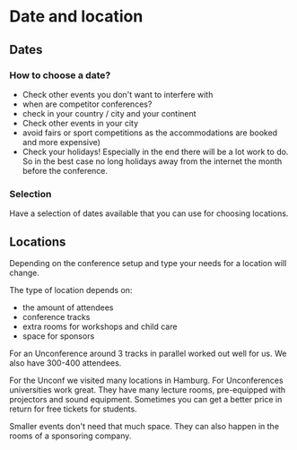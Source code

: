 # Date and location

## Dates

### How to choose a date?

- Check other events you don't want to interfere with
 - when are competitor conferences?
 - check in your country / city and your continent
- Check other events in your city
 - avoid fairs or sport competitions as the accommodations are booked and more expensive)
- Check your holidays! Especially in the end there will be a lot work to do. So in the best case no long holidays away from the internet the month before the conference.


### Selection

Have a selection of dates available that you can use for choosing
locations.

## Locations

Depending on the conference setup and type your needs for a location
will change.

The type of location depends on:

 - the amount of attendees
 - conference tracks
 - extra rooms for workshops and child care
 - space for sponsors

For an Unconference around 3 tracks in parallel worked out well for
us. We also have 300-400 attendees.

For the Unconf we visited many locations in Hamburg. For Unconferences
universities work great. They have many lecture rooms, pre-equipped
with projectors and sound equipment. Sometimes you can get a better
price in return for free tickets for students.

Smaller events don't need that much space. They can also happen in the
rooms of a sponsoring company.
